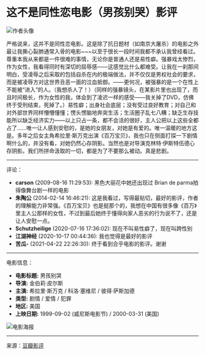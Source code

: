 # 这不是同性恋电影（男孩别哭）影评

![作者头像](https://img9.doubanio.com/icon/u1218894-5.jpg)

严格说来，这并不是同性恋电影。这是除了抗日题材（如南京大屠杀）的电影之外最让我撕心裂肺通常入骨的电影~~~以至于很长一段时间我都不承认我曾经看过。尊重本我从来都是一件很难的事情，无论你是普通人还是易性癖。强暴戏太惨烈，作为女性，我看得同时有深切的屈辱感——这感觉比什么都难受。让我在一刹那间明白，受凌辱之后采取的包括自杀在内的极端做法，并不仅仅是男权社会的要求，而是被凌辱方对这世界丑恶一面的泣血抵御。——更何况，被强暴的是一个在性上不能被“进入”的人。（我想杀人了！）（同样的强暴镜头，在某影片里也出现了，而且时间极长，作为女性的我，体会到了凌迟一样的感受——我关掉了DVD，仿佛终于受刑结束，死掉了。）易性癖；出身社会底层；没有受过良好教育；对自己和对外部世界同样懵懵懂懂；愣头愣脑地奔突生活；生活圈子乱七八糟；缺乏生存技能所以缺乏经济实力——以上只占一条，都不会活的很好，主人公把以上这些全都占了……唯一让人感到安慰的，是她的女朋友，对她是有爱的。唯一温暖的地方这是。多年之后女主角希拉里·斯万克出演《百万宝贝》，我也只在侧面打探一下剧情啊什么的，并没有看，对她仍然心存阴影。当然也是对导演克林特·伊斯特伍德心存阴影。我们所拼命汲取的一切，都是为了不要那么被动。真是悲剧。

---

评论：

- **carson** (2009-08-16 11:29:53): 黑色大丽花中她还出现过 Brian de parma拍得像舞台剧一样的电影
- **朱陶公** (2014-02-14 16:46:21): 这是我看过，写得最贴切，最好的影评，作者的理解能力非常强。《百万宝贝》也是挺那个的，我想在中国有很多像《百万》里主人公那样的女性，不过到最后她终于懂得向家人恶劣的行为说不了，还是让人安慰一点。
- **Schutzheilige** (2020-07-16 17:36:02): 现在不叫易性癖了，现在叫跨性别
- **江湖神经** (2020-10-17 00:44:36): 我也觉得是最好的影评
- **苦瓜-** (2021-04-22 22:26:30): 终于看到合乎电影的影评。谢谢

---

电影信息：

- **电影标题:** 男孩别哭
- **导演:** 金伯莉·皮尔斯
- **主演:** 希拉里·斯万克 / 科洛·塞维尼 / 彼得·萨斯加德
- **类型:** 剧情 / 爱情 / 犯罪
- **地区:** 美国
- **上映日期:** 1999-09-02 (威尼斯电影节) / 2000-03-31 (美国)

![电影海报](https://img9.doubanio.com/view/photo/s_ratio_poster/public/p2167014595.webp)

---

来源：[豆瓣影评](https://movie.douban.com/subject/1300528/)
<!-- tcd_original_link https://m.douban.com/movie/review/2226778/ -->
